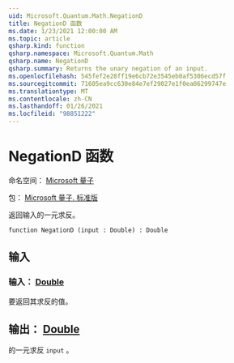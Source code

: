```yaml
---
uid: Microsoft.Quantum.Math.NegationD
title: NegationD 函数
ms.date: 1/23/2021 12:00:00 AM
ms.topic: article
qsharp.kind: function
qsharp.namespace: Microsoft.Quantum.Math
qsharp.name: NegationD
qsharp.summary: Returns the unary negation of an input.
ms.openlocfilehash: 545fef2e28ff19e6cb72e3545eb0af5306ecd57f
ms.sourcegitcommit: 71605ea9cc630e84e7ef29027e1f0ea06299747e
ms.translationtype: MT
ms.contentlocale: zh-CN
ms.lasthandoff: 01/26/2021
ms.locfileid: "98851222"
---
```

# <a name="negationd-function"></a>NegationD 函数

命名空间： [Microsoft 量子](xref:Microsoft.Quantum.Math)

包： [Microsoft 量子. 标准版](https://nuget.org/packages/Microsoft.Quantum.Standard)


返回输入的一元求反。

```qsharp
function NegationD (input : Double) : Double
```


## <a name="input"></a>输入

### <a name="input--double"></a>输入： [Double](xref:microsoft.quantum.lang-ref.double)

要返回其求反的值。



## <a name="output--double"></a>输出： [Double](xref:microsoft.quantum.lang-ref.double)

的一元求反 `input` 。